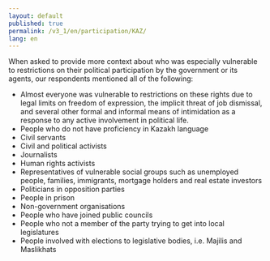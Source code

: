 ```yaml
---
layout: default
published: true
permalink: /v3_1/en/participation/KAZ/
lang: en
---
```


When asked to provide more context about who was especially vulnerable to restrictions on their political participation by the government or its agents, our respondents mentioned all of the following:
-	Almost everyone was vulnerable to restrictions on these rights due to legal limits on freedom of expression, the implicit threat of job dismissal, and several other formal and informal means of intimidation as a response to any active involvement in political life.
-	People who do not have proficiency in Kazakh language
-	Civil servants
-	Civil and political activists
-	Journalists
-	Human rights activists
-	Representatives of vulnerable social groups such as unemployed people, families, immigrants, mortgage holders and real estate investors
-	Politicians in opposition parties
-	People in prison
-	Non-government organisations
-	People who have joined public councils
-	People who not a member of the party trying to get into local legislatures  
-	People involved with elections to legislative bodies, i.e. Majilis and Maslikhats

